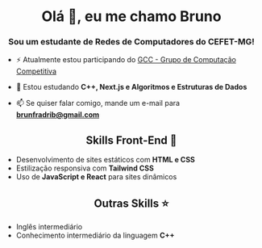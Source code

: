 <h1 align="center">Olá 👋, eu me chamo Bruno</h1>
<h3 align="center">Sou um estudante de Redes de Computadores do CEFET-MG!</h3>

- ⚡ Atualmente estou participando do [GCC - Grupo de Computação Competitiva](https://www.instagram.com/gcc.cefetmg/)

- 🌱 Estou estudando **C++, Next.js e Algoritmos e Estruturas de Dados**

- 📫 Se quiser falar comigo, mande um e-mail para **brunfradrib@gmail.com**

<h2 align="center">Skills Front-End 🚀</h2>

- Desenvolvimento de sites estáticos com **HTML e CSS**  
- Estilização responsiva com **Tailwind CSS**  
- Uso de **JavaScript e React** para sites dinâmicos  

<h2 align="center">Outras Skills ⭐</h2>

- Inglês intermediário  
- Conhecimento intermediário da linguagem **C++**
<!--
**BrunoFrad/BrunoFrad** is a ✨ _special_ ✨ repository because its `README.md` (this file) appears on your GitHub profile.
